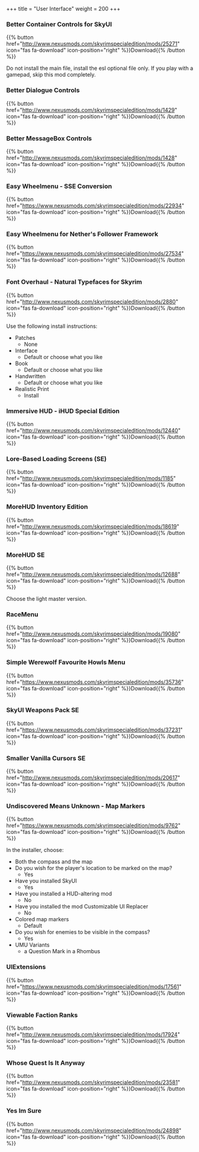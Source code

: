 +++
title = "User Interface"
weight = 200
+++

### Better Container Controls for SkyUI
{{% button href="http://www.nexusmods.com/skyrimspecialedition/mods/25271" icon="fas fa-download" icon-position="right" %}}Download{{% /button %}}

Do not install the main file, install the esl optional file only. If you play with a gamepad, skip this mod completely.

### Better Dialogue Controls
{{% button href="http://www.nexusmods.com/skyrimspecialedition/mods/1429" icon="fas fa-download" icon-position="right" %}}Download{{% /button %}}

### Better MessageBox Controls
{{% button href="http://www.nexusmods.com/skyrimspecialedition/mods/1428" icon="fas fa-download" icon-position="right" %}}Download{{% /button %}}

### Easy Wheelmenu - SSE Conversion
{{% button href="https://www.nexusmods.com/skyrimspecialedition/mods/22934" icon="fas fa-download" icon-position="right" %}}Download{{% /button %}}

### Easy Wheelmenu for Nether's Follower Framework
{{% button href="https://www.nexusmods.com/skyrimspecialedition/mods/27534" icon="fas fa-download" icon-position="right" %}}Download{{% /button %}}

### Font Overhaul - Natural Typefaces for Skyrim
{{% button href="http://www.nexusmods.com/skyrimspecialedition/mods/2880" icon="fas fa-download" icon-position="right" %}}Download{{% /button %}}

Use the following install instructions:

* Patches
    * None
* Interface
    * Default or choose what you like
* Book
    * Default or choose what you like
* Handwritten
    * Default or choose what you like
* Realistic Print
    * Install

### Immersive HUD - iHUD Special Edition
{{% button href="http://www.nexusmods.com/skyrimspecialedition/mods/12440" icon="fas fa-download" icon-position="right" %}}Download{{% /button %}}

### Lore-Based Loading Screens (SE)
{{% button href="http://www.nexusmods.com/skyrimspecialedition/mods/1185" icon="fas fa-download" icon-position="right" %}}Download{{% /button %}}

### MoreHUD Inventory Edition
{{% button href="http://www.nexusmods.com/skyrimspecialedition/mods/18619" icon="fas fa-download" icon-position="right" %}}Download{{% /button %}}

### MoreHUD SE
{{% button href="http://www.nexusmods.com/skyrimspecialedition/mods/12688" icon="fas fa-download" icon-position="right" %}}Download{{% /button %}}

Choose the light master version.

### RaceMenu
{{% button href="http://www.nexusmods.com/skyrimspecialedition/mods/19080" icon="fas fa-download" icon-position="right" %}}Download{{% /button %}}

### Simple Werewolf Favourite Howls Menu
{{% button href="https://www.nexusmods.com/skyrimspecialedition/mods/35736" icon="fas fa-download" icon-position="right" %}}Download{{% /button %}}

### SkyUI Weapons Pack SE
{{% button href="https://www.nexusmods.com/skyrimspecialedition/mods/37231" icon="fas fa-download" icon-position="right" %}}Download{{% /button %}}

### Smaller Vanilla Cursors SE
{{% button href="http://www.nexusmods.com/skyrimspecialedition/mods/20617" icon="fas fa-download" icon-position="right" %}}Download{{% /button %}}

### Undiscovered Means Unknown - Map Markers
{{% button href="https://www.nexusmods.com/skyrimspecialedition/mods/9762" icon="fas fa-download" icon-position="right" %}}Download{{% /button %}}

In the installer, choose:

* Both the compass and the map
* Do you wish for the player's location to be marked on the map?
    * Yes
* Have you installed SkyUI
    * Yes
* Have you installed a HUD-altering mod
    * No
* Have you installed the mod Customizable UI Replacer
    * No
* Colored map markers
    * Default
* Do you wish for enemies to be visible in the compass?
    * Yes
* UMU Variants
    * a Question Mark in a Rhombus

### UIExtensions
{{% button href="https://www.nexusmods.com/skyrimspecialedition/mods/17561" icon="fas fa-download" icon-position="right" %}}Download{{% /button %}}

### Viewable Faction Ranks
{{% button href="http://www.nexusmods.com/skyrimspecialedition/mods/17924" icon="fas fa-download" icon-position="right" %}}Download{{% /button %}}

### Whose Quest Is It Anyway
{{% button href="http://www.nexusmods.com/skyrimspecialedition/mods/23581" icon="fas fa-download" icon-position="right" %}}Download{{% /button %}}

### Yes Im Sure
{{% button href="http://www.nexusmods.com/skyrimspecialedition/mods/24898" icon="fas fa-download" icon-position="right" %}}Download{{% /button %}}

